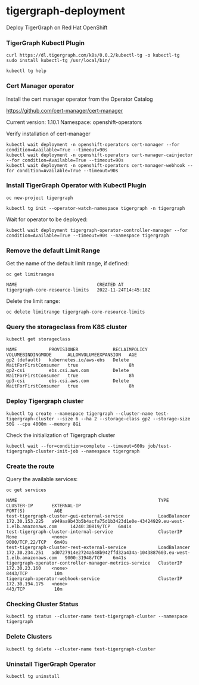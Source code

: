 # tigergraph-deployment
Deploy TigerGraph on Red Hat OpenShift

### TigerGraph Kubectl Plugin

```shell
curl https://dl.tigergraph.com/k8s/0.0.2/kubectl-tg -o kubectl-tg
sudo install kubectl-tg /usr/local/bin/

kubectl tg help
```

### Cert Manager operator

Install the cert manager operator from the Operator Catalog

https://github.com/cert-manager/cert-manager

Current version: 1.10.1
Namespace: openshift-operators

Verify installation of cert-manager

```shell
kubectl wait deployment -n openshift-operators cert-manager --for condition=Available=True --timeout=90s
kubectl wait deployment -n openshift-operators cert-manager-cainjector --for condition=Available=True --timeout=90s
kubectl wait deployment -n openshift-operators cert-manager-webhook --for condition=Available=True --timeout=90s
```



### Install TigerGraph Operator with Kubectl Plugin

```shell
oc new-project tigergraph

kubectl tg init --operator-watch-namespace tigergraph -n tigergraph
```

Wait for operator to be deployed:

```shell
kubectl wait deployment tigergraph-operator-controller-manager --for condition=Available=True --timeout=90s --namespace tigergraph
```

### Remove the default Limit Range

Get the name of the default limit range, if defined:

```shell
oc get limitranges
```

```shell
NAME                              CREATED AT
tigergraph-core-resource-limits   2022-11-24T14:45:18Z
```

Delete the limit range:

```shell
oc delete limitrange tigergraph-core-resource-limits
```


### Query the storageclass from K8S cluster

```shell
kubectl get storageclass
```

```shell
NAME            PROVISIONER             RECLAIMPOLICY   VOLUMEBINDINGMODE      ALLOWVOLUMEEXPANSION   AGE
gp2 (default)   kubernetes.io/aws-ebs   Delete          WaitForFirstConsumer   true                   8h
gp2-csi         ebs.csi.aws.com         Delete          WaitForFirstConsumer   true                   8h
gp3-csi         ebs.csi.aws.com         Delete          WaitForFirstConsumer   true                   8h
```

### Deploy Tigergraph cluster

```shell
kubectl tg create --namespace tigergraph --cluster-name test-tigergraph-cluster --size 6 --ha 2 --storage-class gp2 --storage-size 50G --cpu 4000m --memory 8Gi
```

Check the initialization of Tigergraph cluster

```shell
kubectl wait --for=condition=complete --timeout=600s job/test-tigergraph-cluster-init-job --namespace tigergraph
```

### Create the route

Query the available services:

```shell
oc get services
```

```shell
NAME                                                     TYPE           CLUSTER-IP       EXTERNAL-IP                                                               PORT(S)           AGE
test-tigergraph-cluster-gui-external-service             LoadBalancer   172.30.153.225   a949aa9b43b5b4acfa75d1b3423d1e0e-43424929.eu-west-1.elb.amazonaws.com     14240:30819/TCP   6m41s
test-tigergraph-cluster-internal-service                 ClusterIP      None             <none>                                                                    9000/TCP,22/TCP   6m40s
test-tigergraph-cluster-rest-external-service            LoadBalancer   172.30.234.251   ad0727914e2724a548b942ffd32a434a-1043887603.eu-west-1.elb.amazonaws.com   9000:31948/TCP    6m41s
tigergraph-operator-controller-manager-metrics-service   ClusterIP      172.30.23.160    <none>                                                                    8443/TCP          10m
tigergraph-operator-webhook-service                      ClusterIP      172.30.194.175   <none>                                                                    443/TCP           10m
```

### Checking Cluster Status

```shell
kubectl tg status --cluster-name test-tigergraph-cluster --namespace tigergraph
```

### Delete Clusters

```shell
kubectl tg delete --cluster-name test-tigergraph-cluster
```

### Uninstall TigerGraph Operator

```shell
kubectl tg uninstall
```
